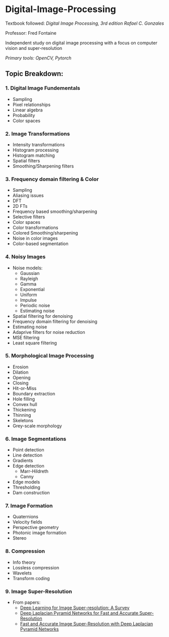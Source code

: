 # Digital-Image-Processing
Textbook followed: *Digital Image Processing, 3rd edition Rafael C. Gonzales*

Professor: Fred Fontaine

Independent study on digital image processing with a focus on computer vision and super-resolution

*Primary tools: OpenCV, Pytorch*

## Topic Breakdown:
### 1. Digital Image Fundementals
* Sampling 
* Pixel relationships
* Linear algebra
* Probability
* Color spaces
### 2. Image Transformations
* Intensity transformations
* Histogram processing
* Histogram matching
* Spatial filters
* Smoothing/Sharpening filters
### 3. Frequency domain filtering & Color
* Sampling
* Aliasing issues
* DFT
* 2D FTs
* Frequency based smoothing/sharpening
* Selective filters
* Color spaces
* Color transformations
* Colored Smoothing/sharpening
* Noise in color images
* Color-based segmentation
### 4. Noisy Images
* Noise models:
  * Gaussian
  * Rayleigh
  * Gamma
  * Exponential
  * Uniform
  * Impulse
  * Periodic noise
  * Estimating noise
* Spatial filtering for denoising
* Frequency domain filtering for denoising
* Estimating noise
* Adaprive filters for noise reduction
* MSE filtering
* Least square filtering
### 5. Morphological Image Processing
* Erosion
* Dilation
* Opening 
* Closing
* Hit-or-Miss
* Boundary extraction
* Hole filling
* Convex hull
* Thickening
* Thinning
* Skeletons
* Grey-scale morphology
### 6. Image Segmentations
* Point detection
* Line detection
* Gradients
* Edge detection 
  * Marr-Hildreth
  * Canny
* Edge models
* Thresholding
* Dam construction
### 7. Image Formation
* Quaternions
* Velocity fields
* Perspective geometry
* Photonic image formation
* Stereo
### 8. Compression
* Info theory
* Lossless compression
* Wavelets
* Transform coding
### 9. Image Super-Resolution 
* From papers:
  * [Deep Learning for Image Super-resolution: A Survey](https://arxiv.org/abs/1902.06068)
  * [Deep Laplacian Pyramid Networks for Fast and Accurate Super-Resolution](https://arxiv.org/abs/1704.03915)
  * [Fast and Accurate Image Super-Resolution with Deep Laplacian Pyramid Networks](https://arxiv.org/abs/1710.01992)
